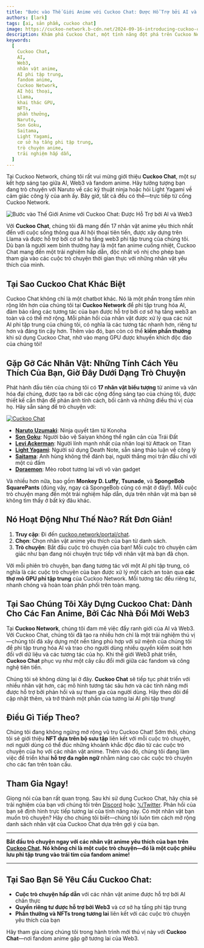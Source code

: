 ```yaml
---
title: "Bước vào Thế Giới Anime với Cuckoo Chat: Được Hỗ Trợ bởi AI và Web3"
authors: [lark]
tags: [ai, sản phẩm, cuckoo chat]
image: https://cuckoo-network.b-cdn.net/2024-09-16-introducing-cuckoo-chat-converse-with-your-favorite-anime-characters.webp
description: Khám phá Cuckoo Chat, một tính năng đột phá trên Cuckoo Network cho phép bạn tham gia vào các cuộc trò chuyện thời gian thực với 17 nhân vật anime biểu tượng. Sử dụng công nghệ AI và Web3 tiên tiến, Cuckoo Chat mang đến trải nghiệm chân thực và hấp dẫn cho các fan anime trên khắp nơi. Bắt đầu trò chuyện ngay tại cuckoo.network/portal/chat!
keywords:
  [
    Cuckoo Chat,
    AI,
    Web3,
    nhân vật anime,
    AI phi tập trung,
    fandom anime,
    Cuckoo Network,
    AI hội thoại,
    Llama,
    khai thác GPU,
    NFTs,
    phần thưởng,
    Naruto,
    Son Goku,
    Saitama,
    Light Yagami,
    cơ sở hạ tầng phi tập trung,
    trò chuyện anime,
    trải nghiệm hấp dẫn,
  ]
---
```


Tại Cuckoo Network, chúng tôi rất vui mừng giới thiệu **Cuckoo Chat**, một sự kết hợp sáng tạo giữa AI, Web3 và fandom anime. Hãy tưởng tượng bạn đang trò chuyện với Naruto về các kỹ thuật ninja hoặc hỏi Light Yagami về cảm giác công lý của anh ấy. Bây giờ, tất cả đều có thể—trực tiếp từ cổng Cuckoo Network.

![Bước vào Thế Giới Anime với Cuckoo Chat: Được Hỗ Trợ bởi AI và Web3](https://cuckoo-network.b-cdn.net/2024-09-16-introducing-cuckoo-chat-converse-with-your-favorite-anime-characters.webp "Bước vào Thế Giới Anime với Cuckoo Chat: Được Hỗ Trợ bởi AI và Web3")

Với **Cuckoo Chat**, chúng tôi đã mang đến 17 nhân vật anime yêu thích nhất đến với cuộc sống thông qua AI hội thoại tiên tiến, được xây dựng trên Llama và được hỗ trợ bởi cơ sở hạ tầng web3 phi tập trung của chúng tôi. Dù bạn là người xem bình thường hay là một fan anime cuồng nhiệt, Cuckoo Chat mang đến một trải nghiệm hấp dẫn, độc nhất vô nhị cho phép bạn tham gia vào các cuộc trò chuyện thời gian thực với những nhân vật yêu thích của mình.

## **Tại Sao Cuckoo Chat Khác Biệt**

Cuckoo Chat không chỉ là một chatbot khác. Nó là một phần trong tầm nhìn rộng lớn hơn của chúng tôi tại **Cuckoo Network** để phi tập trung hóa AI, đảm bảo rằng các tương tác của bạn được hỗ trợ bởi cơ sở hạ tầng web3 an toàn và có thể mở rộng. Mỗi phản hồi của nhân vật được xử lý qua các nút AI phi tập trung của chúng tôi, có nghĩa là các tương tác nhanh hơn, riêng tư hơn và đáng tin cậy hơn. Thêm vào đó, bạn còn có thể **kiếm phần thưởng** khi sử dụng Cuckoo Chat, nhờ vào mạng GPU được khuyến khích độc đáo của chúng tôi!

## **Gặp Gỡ Các Nhân Vật: Những Tính Cách Yêu Thích Của Bạn, Giờ Đây Dưới Dạng Trò Chuyện**

Phát hành đầu tiên của chúng tôi có **17 nhân vật biểu tượng** từ anime và văn hóa đại chúng, được tạo ra bởi các cộng đồng sáng tạo của chúng tôi, được thiết kế cẩn thận để phản ánh tính cách, bối cảnh và những điều thú vị của họ. Hãy sẵn sàng để trò chuyện với:

[![Cuckoo Chat](https://cuckoo-network.b-cdn.net/cuckoo-chat-preview.webp "Cuckoo Chat")](https://cuckoo.network/portal/chat)

- **[Naruto Uzumaki](https://cuckoo.network/portal/chat/naruto)**: Ninja quyết tâm từ Konoha
- **[Son Goku](https://cuckoo.network/portal/chat/goku)**: Người bảo vệ Saiyan không thể ngăn cản của Trái Đất
- **[Levi Ackerman](https://cuckoo.network/portal/chat/levi)**: Người lính mạnh nhất của nhân loại từ Attack on Titan
- **[Light Yagami](https://cuckoo.network/portal/chat/light)**: Người sử dụng Death Note, sẵn sàng thảo luận về công lý
- **[Saitama](https://cuckoo.network/portal/chat/saitama)**: Anh hùng không thể đánh bại, người thắng mọi trận đấu chỉ với một cú đấm
- **[Doraemon](https://cuckoo.network/portal/chat/doraemon)**: Mèo robot tương lai với vô vàn gadget

Và nhiều hơn nữa, bao gồm **Monkey D. Luffy**, **Tsunade**, và **SpongeBob SquarePants** (đúng vậy, ngay cả SpongeBob cũng có mặt ở đây!). Mỗi cuộc trò chuyện mang đến một trải nghiệm hấp dẫn, dựa trên nhân vật mà bạn sẽ không tìm thấy ở bất kỳ đâu khác.

## **Nó Hoạt Động Như Thế Nào? Rất Đơn Giản!**

1. **Truy cập**: Đi đến [cuckoo.network/portal/chat](https://cuckoo.network/portal/chat).
2. **Chọn**: Chọn nhân vật anime yêu thích của bạn từ danh sách.
3. **Trò chuyện**: Bắt đầu cuộc trò chuyện của bạn! Mỗi cuộc trò chuyện cảm giác như bạn đang nói chuyện trực tiếp với nhân vật mà bạn đã chọn.

Với mỗi phiên trò chuyện, bạn đang tương tác với một AI phi tập trung, có nghĩa là các cuộc trò chuyện của bạn được xử lý một cách an toàn qua **các thợ mỏ GPU phi tập trung** của Cuckoo Network. Mỗi tương tác đều riêng tư, nhanh chóng và hoàn toàn phân phối trên toàn mạng.

## **Tại Sao Chúng Tôi Xây Dựng Cuckoo Chat: Dành Cho Các Fan Anime, Bởi Các Nhà Đổi Mới Web3**

Tại **Cuckoo Network**, chúng tôi đam mê việc đẩy ranh giới của AI và Web3. Với Cuckoo Chat, chúng tôi đã tạo ra nhiều hơn chỉ là một trải nghiệm thú vị—chúng tôi đã xây dựng một nền tảng phù hợp với sứ mệnh của chúng tôi để phi tập trung hóa AI và trao cho người dùng nhiều quyền kiểm soát hơn đối với dữ liệu và các tương tác của họ. Khi thế giới Web3 phát triển, **Cuckoo Chat** phục vụ như một cây cầu đổi mới giữa các fandom và công nghệ tiên tiến.

Chúng tôi sẽ không dừng lại ở đây. **Cuckoo Chat** sẽ tiếp tục phát triển với nhiều nhân vật hơn, các mô hình tương tác sâu hơn và các tính năng mới được hỗ trợ bởi phản hồi và sự tham gia của người dùng. Hãy theo dõi để cập nhật thêm, và trở thành một phần của tương lai AI phi tập trung!

## **Điều Gì Tiếp Theo?**

Chúng tôi đang không ngừng mở rộng vũ trụ Cuckoo Chat! Sớm thôi, chúng tôi sẽ giới thiệu **NFT dựa trên bộ sưu tập** liên kết với mỗi cuộc trò chuyện, nơi người dùng có thể đúc những khoảnh khắc độc đáo từ các cuộc trò chuyện của họ với các nhân vật anime. Thêm vào đó, chúng tôi đang làm việc để triển khai **hỗ trợ đa ngôn ngữ** nhằm nâng cao các cuộc trò chuyện cho các fan trên toàn cầu.

## **Tham Gia Ngay!**

Giọng nói của bạn rất quan trọng. Sau khi sử dụng Cuckoo Chat, hãy chia sẻ trải nghiệm của bạn với chúng tôi trên [Discord](https://cuckoo.network/dc) hoặc [𝕏/Twitter](https://cuckoo.network/x). Phản hồi của bạn sẽ định hình trực tiếp tương lai của tính năng này. Có một nhân vật bạn muốn trò chuyện? Hãy cho chúng tôi biết—chúng tôi luôn tìm cách mở rộng danh sách nhân vật của Cuckoo Chat dựa trên gợi ý của bạn.

---

**Bắt đầu trò chuyện ngay với các nhân vật anime yêu thích của bạn trên [Cuckoo Chat](https://cuckoo.network/portal/chat). Nó không chỉ là một cuộc trò chuyện—đó là một cuộc phiêu lưu phi tập trung vào trái tim của fandom anime!**

---

## **Tại Sao Bạn Sẽ Yêu Cầu Cuckoo Chat:**

- **Cuộc trò chuyện hấp dẫn** với các nhân vật anime được hỗ trợ bởi AI chân thực
- **Quyền riêng tư được hỗ trợ bởi Web3** và cơ sở hạ tầng phi tập trung
- **Phần thưởng và NFTs trong tương lai** liên kết với các cuộc trò chuyện yêu thích của bạn

Hãy tham gia cùng chúng tôi trong hành trình mới thú vị này với **Cuckoo Chat**—nơi fandom anime gặp gỡ tương lai của Web3.
